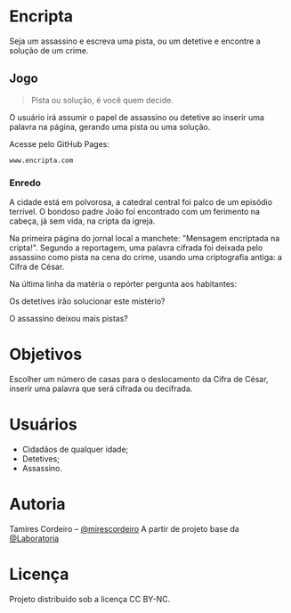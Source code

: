 # Encripta
Seja um assassino e escreva uma pista, ou um detetive e encontre a solução de um crime.

## Jogo

> Pista ou solução, é você quem decide.

O usuário irá assumir o papel de assassino ou detetive ao inserir uma palavra na página, gerando uma pista ou uma solução.

Acesse pelo GitHub Pages:

```
www.encripta.com
```


### Enredo

A cidade está em polvorosa, a catedral central foi palco de um episódio terrível. O bondoso padre João foi encontrado com um ferimento na cabeça, já sem vida, na cripta da igreja. 

Na primeira página do jornal local a manchete: "Mensagem encriptada na cripta!". Segundo a reportagem, uma palavra cifrada foi deixada pelo assassino como pista na cena do crime, usando uma criptografia antiga: a Cifra de César. 

Na última linha da matéria o repórter pergunta aos habitantes:

Os detetives irão solucionar este mistério? 

O assassino deixou mais pistas?

# Objetivos

Escolher um número de casas para o deslocamento da Cifra de César, inserir uma palavra que será cifrada ou decifrada.

# Usuários

- Cidadãos de qualquer idade; 
- Detetives;
- Assassino.

# Autoria

Tamires Cordeiro – [@mirescordeiro](https://twitter.com/mirescordeiro)
A partir de projeto base da [@Laboratoria](https://github.com/Laboratoria)

# Licença

Projeto distribuído sob a licença CC BY-NC.